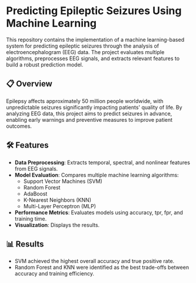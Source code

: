 # Predicting Epileptic Seizures Using Machine Learning

This repository contains the implementation of a machine learning-based system for predicting epileptic seizures through the analysis of electroencephalogram (EEG) data. The project evaluates multiple algorithms, preprocesses EEG signals, and extracts relevant features to build a robust prediction model.

## 📋 Overview

Epilepsy affects approximately 50 million people worldwide, with unpredictable seizures significantly impacting patients' quality of life. By analyzing EEG data, this project aims to predict seizures in advance, enabling early warnings and preventive measures to improve patient outcomes.

## 🛠 Features
- **Data Preprocessing**: Extracts temporal, spectral, and nonlinear features from EEG signals.
- **Model Evaluation**: Compares multiple machine learning algorithms:
  - Support Vector Machines (SVM)
  - Random Forest
  - AdaBoost
  - K-Nearest Neighbors (KNN)
  - Multi-Layer Perceptron (MLP)
- **Performance Metrics**: Evaluates models using accuracy, tpr, fpr, and training time.
- **Visualization**: Displays the results.

## 📊 Results

- SVM achieved the highest overall accuracy and true positive rate.
- Random Forest and KNN were identified as the best trade-offs between accuracy and training efficiency.
